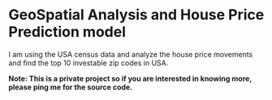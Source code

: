 # GeoSpatial Analysis and House Price Prediction model
I am using the USA census data and analyze the house price movements and find the top 10 investable zip codes in USA. 

**Note: This is a private project so if you are interested in knowing more, please ping me for the source code.**
